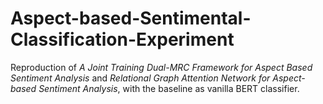 # Aspect-based-Sentimental-Classification-Experiment
Reproduction of *A Joint Training Dual-MRC Framework for Aspect Based Sentiment Analysis* and *Relational Graph Attention Network for Aspect-based Sentiment Analysis*, with the baseline as vanilla BERT classifier.
